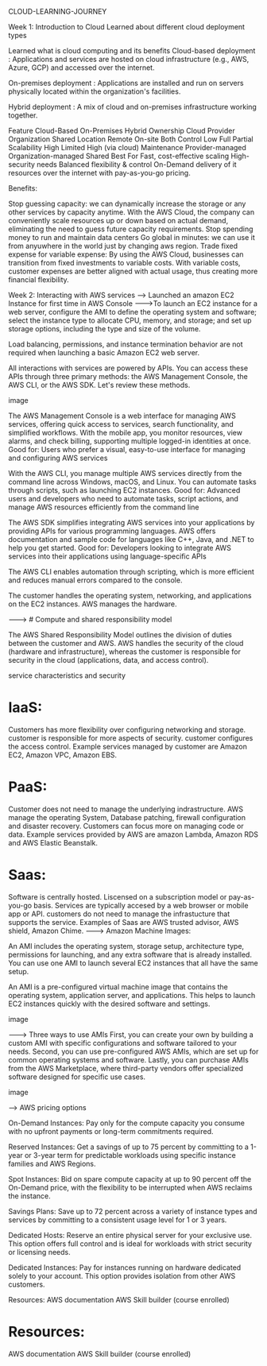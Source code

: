CLOUD-LEARNING-JOURNEY

Week 1: Introduction to Cloud
Learned about different cloud deployment types

Learned what is cloud computing and its benefits
Cloud-based deployment : Applications and services are hosted on cloud infrastructure (e.g., AWS, Azure, GCP) and accessed over the internet.

On-premises deployment : Applications are installed and run on servers physically located within the organization's facilities.

Hybrid deployment : A mix of cloud and on-premises infrastructure working together.

Feature	Cloud-Based	On-Premises	Hybrid
Ownership	Cloud Provider	Organization	Shared
Location	Remote	On-site	Both
Control	Low	Full	Partial
Scalability	High	Limited	High (via cloud)
Maintenance	Provider-managed	Organization-managed	Shared
Best For	Fast, cost-effective scaling	High-security needs	Balanced flexibility & control
On-Demand delivery of it resources over the internet with pay-as-you-go pricing.

Benefits:

Stop guessing capacity: we can dynamically increase the storage or any other services by capacity anytime. With the AWS Cloud, the company can conveniently scale resources up or down based on actual demand, eliminating the need to guess future capacity requirements. Stop spending money to run and maintain data centers Go global in minutes: we can use it from anyuwhere in the world just by changing aws region. Trade fixed expense for variable expense: By using the AWS Cloud, businesses can transition from fixed investments to variable costs. With variable costs, customer expenses are better aligned with actual usage, thus creating more financial flexibility.

Week 2: Interacting with AWS services
--> Launched an amazon EC2 Instance for first time in AWS Console --->To launch an EC2 instance for a web server, configure the AMI to define the operating system and software; select the instance type to allocate CPU, memory, and storage; and set up storage options, including the type and size of the volume.

Load balancing, permissions, and instance termination behavior are not required when launching a basic Amazon EC2 web server.

All interactions with services are powered by APIs. You can access these APIs through three primary methods: the AWS Management Console, the AWS CLI, or the AWS SDK. Let's review these methods.

image

The AWS Management Console is a web interface for managing AWS services, offering quick access to services, search functionality, and simplified workflows. With the mobile app, you monitor resources, view alarms, and check billing, supporting multiple logged-in identities at once. Good for: Users who prefer a visual, easy-to-use interface for managing and configuring AWS services

With the AWS CLI, you manage multiple AWS services directly from the command line across Windows, macOS, and Linux. You can automate tasks through scripts, such as launching EC2 instances. Good for: Advanced users and developers who need to automate tasks, script actions, and manage AWS resources efficiently from the command line

The AWS SDK simplifies integrating AWS services into your applications by providing APIs for various programming languages. AWS offers documentation and sample code for languages like C++, Java, and .NET to help you get started. Good for: Developers looking to integrate AWS services into their applications using language-specific APIs

The AWS CLI enables automation through scripting, which is more efficient and reduces manual errors compared to the console.

The customer handles the operating system, networking, and applications on the EC2 instances. AWS manages the hardware.

---> # Compute and shared responsibility model

The AWS Shared Responsibility Model outlines the division of duties between the customer and AWS. AWS handles the security of the cloud (hardware and infrastructure), whereas the customer is responsible for security in the cloud (applications, data, and access control).

service characteristics and security

# IaaS:
  Customers has more flexibility over configuring networking and storage. 
  customer is responsible for more aspects of security. customer configures the access control. Example services managed by customer are Amazon EC2, Amazon VPC, Amazon EBS.
# PaaS:
  Customer does not need to manage the underlying indrastructure. 
  AWS manage the operating System, Database patching, firewall configuration and disaster recovery. Customers can focus more on managing code or data. Example services provided by AWS are amazon Lambda, Amazon RDS and AWS Elastic Beanstalk.
# Saas:
  Software is centrally hosted. Liscensed on a subscription model or pay-as-you-go basis. 
  Services are typically accesed by a web browser or mobile app or API. customers do  not need to manage the infrastucture that supports the service.
  Examples of Saas are AWS trusted advisor, AWS shield, Amazon Chime.
---> Amazon Machine Images:

An AMI includes the operating system, storage setup, architecture type, permissions for launching, and any extra software that is already installed. You can use one AMI to launch several EC2 instances that all have the same setup.

An AMI is a pre-configured virtual machine image that contains the operating system, application server, and applications. This helps to launch EC2 instances quickly with the desired software and settings.

image

---> Three ways to use AMIs First, you can create your own by building a custom AMI with specific configurations and software tailored to your needs. Second, you can use pre-configured AWS AMIs, which are set up for common operating systems and software. Lastly, you can purchase AMIs from the AWS Marketplace, where third-party vendors offer specialized software designed for specific use cases.

image

--> AWS pricing options

On-Demand Instances: Pay only for the compute capacity you consume with no upfront payments or long-term commitments required.

Reserved Instances: Get a savings of up to 75 percent by committing to a 1-year or 3-year term for predictable workloads using specific instance families and AWS Regions.

Spot Instances: Bid on spare compute capacity at up to 90 percent off the On-Demand price, with the flexibility to be interrupted when AWS reclaims the instance.

Savings Plans: Save up to 72 percent across a variety of instance types and services by committing to a consistent usage level for 1 or 3 years.

Dedicated Hosts: Reserve an entire physical server for your exclusive use. This option offers full control and is ideal for workloads with strict security or licensing needs.

Dedicated Instances: Pay for instances running on hardware dedicated solely to your account. This option provides isolation from other AWS customers.

Resources:
AWS documentation
AWS Skill builder (course enrolled)



# Resources:
AWS documentation
AWS Skill builder (course enrolled)
